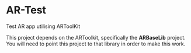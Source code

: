 # AR-Test
Test AR app utilising ARToolKit

This project depends on the ARToolkit, specifically the <b>ARBaseLib</b> project. You will need to point this project to that library in order to make this work.
